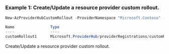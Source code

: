 ### Example 1: Create/Update a resource provider custom rollout.
```powershell
New-AzProviderHubCustomRollout -ProviderNamespace "Microsoft.Contoso" -RolloutName "customRollout1" -CanaryRegion "Eastus2EUAP"

Name                Type
----                ----
customRollout1      Microsoft.ProviderHub/providerRegistrations/customRollouts
```

Create/Update a resource provider custom rollout.
